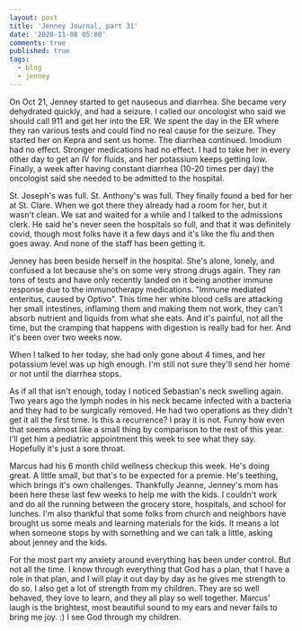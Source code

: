 ```yaml
---
layout: post
title: 'Jenney Journal, part 31'
date: '2020-11-08 05:00'
comments: true
published: true
tags:
  - blog
  - jenney
---
```

On Oct 21, Jenney started to get nauseous and diarrhea. She became very dehydrated quickly, and had a seizure. I called our oncologist who said we should call 911 and get her into the ER. We spent the day in the ER where they ran various tests and could find no real cause for the seizure. They started her on Kepra and sent us home. The diarrhea continued. Imodium had no effect. Stronger medications had no effect. I had to take her in every other day to get an IV for fluids, and her potassium keeps getting low. Finally, a week after having constant diarrhea (10-20 times per day) the oncologist said she needed to be admitted to the hospital.

St. Joseph's was full. St. Anthony's was full. They finally found a bed for her at St. Clare. When we got there they already had a room for her, but it wasn't clean. We sat and waited for a while and I talked to the admissions clerk. He said he's never seen the hospitals so full, and that it was definitely covid, though most folks have it a few days and it's like the flu and then goes away. And none of the staff has been getting it.

Jenney has been beside herself in the hospital. She's alone, lonely, and confused a lot because she's on some very strong drugs again. They ran tons of tests and have only recently landed on it being another immune response due to the immunotherapy medications. "Immune mediated enteritus, caused by Optivo". This time her white blood cells are attacking her small intestines, inflaming them and making them not work, they can't absorb nutrient and liquids from what she eats. And it's painful, not all the time, but the cramping that happens with digestion is really bad for her. And it's been over two weeks now.

When I talked to her today, she had only gone about 4 times, and her potassium level was up high enough. I'm still not sure they'll send her home or not until the diarrhea stops.

As if all that isn't enough, today I noticed Sebastian's neck swelling again. Two years ago the lymph nodes in his neck became infected with a bacteria and they had to be surgically removed. He had two operations as they didn't get it all the first time. Is this a recurrence? I pray it is not. Funny how even that seems almost like a small thing by comparison to the rest of this year. I'll get him a pediatric appointment this week to see what they say. Hopefully it's just a sore throat.

Marcus had his 6 month child wellness checkup this week. He's doing great. A little small, but that's to be expected for a premie. He's teething, which brings it's own challenges. Thankfully Jeanne, Jenney's mom has been here these last few weeks to help me with the kids. I couldn't work and do all the running between the grocery store, hospitals, and school for lunches. I'm also thankful that some folks from church and neighbors have brought us some meals and learning materials for the kids. It means a lot when someone stops by with something and we can talk a little, asking about jenney and the kids.

For the most part my anxiety around everything has been under control. But not all the time. I know through everything that God has a plan, that I have a role in that plan, and I will play it out day by day as he gives me strength to do so. I also get a lot of strength from my children. They are so well behaved, they love to learn, and they all play so well together. Marcus' laugh is the brightest, most beautiful sound to my ears and never fails to bring me joy. :) I see God through my children.
